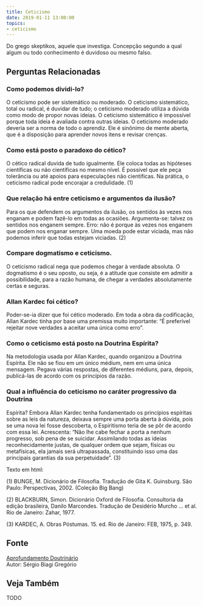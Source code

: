 ```yaml
---
title: Ceticismo
date: 2019-01-11 13:00:00
topics: 
- ceticismo
---
```


Do grego skeptikos, aquele que investiga. Concepção segundo a qual
algum ou todo conhecimento é duvidoso ou mesmo falso.

## Perguntas Relacionadas

### Como podemos dividi-lo?
O ceticismo pode ser sistemático ou moderado. O ceticismo
sistemático, total ou radical, é duvidar de tudo; o ceticismo
moderado utiliza a dúvida como modo de propor novas ideias. O ceticismo
sistemático é impossível porque toda ideia é avaliada contra outras
ideias. O ceticismo moderado deveria ser a norma de todo o aprendiz. Ele
é sinônimo de mente aberta, que é a disposição para aprender novos itens
e revisar crenças.

### Como está posto o paradoxo do cético?
O cético radical duvida de tudo igualmente. Ele coloca todas as
hipóteses científicas ou não científicas no mesmo nível. É possível que
ele peça tolerância ou até apoios para especulações não cientificas. Na
prática, o ceticismo radical pode encorajar a credulidade. (1)

### Que relação há entre ceticismo e argumentos da ilusão?
Para os que defendem os argumentos da ilusão, os sentidos às vezes nos
enganam e podem fazê-lo em todas as ocasiões. Argumenta-se: talvez os
sentidos nos enganem sempre. Erro: não é porque às vezes nos enganem que
podem nos enganar sempre. Uma moeda pode estar viciada, mas não podemos
inferir que todas estejam viciadas. (2)

### Compare dogmatismo e ceticismo.

O ceticismo radical nega que podemos chegar à verdade absoluta. O
dogmatismo é o seu oposto, ou seja, é a atitude que consiste em admitir
a possibilidade, para a razão humana, de chegar a verdades absolutamente
certas e seguras.

### Allan Kardec foi cético?
Poder-se-ia dizer que foi cético moderado. Em toda a obra da
codificação, Allan Kardec tinha por base uma premissa muito importante:
“É preferível rejeitar nove verdades a aceitar uma única como erro”.

### Como o ceticismo está posto na Doutrina Espírita?
Na metodologia usada por Allan Kardec, quando organizou a Doutrina
Espírita. Ele não se fiou em um único médium, nem em uma única mensagem.
Pegava várias respostas, de diferentes médiuns, para, depois,
publicá-las de acordo com os princípios da razão.

### Qual a influência do ceticismo no caráter progressivo da Doutrina
Espírita?
Embora Allan Kardec tenha fundamentado os princípios espíritas sobre as
leis da natureza, deixava sempre uma porta aberta à dúvida, pois se uma
nova lei fosse descoberta, o Espiritismo teria de se pôr de acordo com
essa lei. Acrescenta: “Não lhe cabe fechar a porta a nenhum progresso,
sob pena de se suicidar. Assimilando todas as ideias reconhecidamente
justas, de qualquer ordem que sejam, físicas ou metafísicas, ela jamais
será ultrapassada, constituindo isso uma das principais garantias da sua
perpetuidade”. (3)


Texto em html:




(1) BUNGE, M. Dicionário de Filosofia. Tradução de Gita K.
Guinsburg. São Paulo: Perspectivas, 2002. (Coleção Big Bang)

(2) BLACKBURN, Simon. Dicionário Oxford de Filosofia. Consultoria da
edição brasileira, Danilo Marcondes. Tradução de Desidério Murcho ... et
al. Rio de Janeiro: Zahar, 1977.

(3) KARDEC, A. Obras Póstumas. 15. ed. Rio de Janeiro: FEB, 1975, p.
349.

## Fonte
[Aprofundamento Doutrinário](https://sites.google.com/view/aprofundamentodoutrinario/ceticismo-e-espiritismo)  
Autor: Sérgio Biagi Gregório


## Veja Também
TODO


